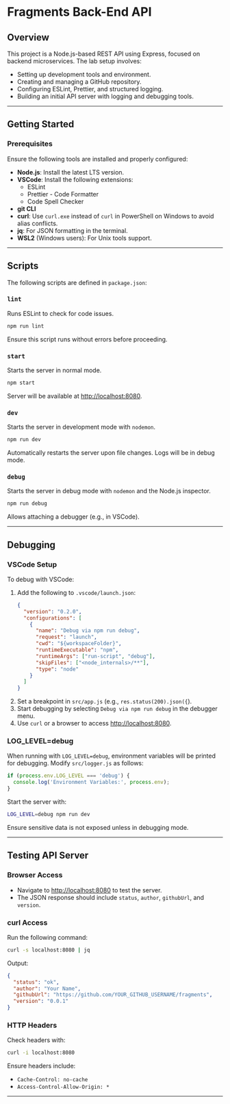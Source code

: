 # Fragments Back-End API

## Overview
This project is a Node.js-based REST API using Express, focused on backend microservices. The lab setup involves:

- Setting up development tools and environment.
- Creating and managing a GitHub repository.
- Configuring ESLint, Prettier, and structured logging.
- Building an initial API server with logging and debugging tools.

---

## Getting Started

### Prerequisites
Ensure the following tools are installed and properly configured:

- **Node.js**: Install the latest LTS version.
- **VSCode**: Install the following extensions:
  - ESLint
  - Prettier - Code Formatter
  - Code Spell Checker
- **git CLI**
- **curl**: Use `curl.exe` instead of `curl` in PowerShell on Windows to avoid alias conflicts.
- **jq**: For JSON formatting in the terminal.
- **WSL2** (Windows users): For Unix tools support.

---

## Scripts
The following scripts are defined in `package.json`:

### `lint`
Runs ESLint to check for code issues.
```bash
npm run lint
```
Ensure this script runs without errors before proceeding.

### `start`
Starts the server in normal mode.
```bash
npm start
```
Server will be available at [http://localhost:8080](http://localhost:8080).

### `dev`
Starts the server in development mode with `nodemon`.
```bash
npm run dev
```
Automatically restarts the server upon file changes. Logs will be in debug mode.

### `debug`
Starts the server in debug mode with `nodemon` and the Node.js inspector.
```bash
npm run debug
```
Allows attaching a debugger (e.g., in VSCode).

---

## Debugging

### VSCode Setup
To debug with VSCode:

1. Add the following to `.vscode/launch.json`:
   ```json
   {
     "version": "0.2.0",
     "configurations": [
       {
         "name": "Debug via npm run debug",
         "request": "launch",
         "cwd": "${workspaceFolder}",
         "runtimeExecutable": "npm",
         "runtimeArgs": ["run-script", "debug"],
         "skipFiles": ["<node_internals>/**"],
         "type": "node"
       }
     ]
   }
   ```
2. Set a breakpoint in `src/app.js` (e.g., `res.status(200).json({`).
3. Start debugging by selecting `Debug via npm run debug` in the debugger menu.
4. Use `curl` or a browser to access [http://localhost:8080](http://localhost:8080).

### LOG_LEVEL=debug
When running with `LOG_LEVEL=debug`, environment variables will be printed for debugging. Modify `src/logger.js` as follows:

```javascript
if (process.env.LOG_LEVEL === 'debug') {
  console.log('Environment Variables:', process.env);
}
```
Start the server with:
```bash
LOG_LEVEL=debug npm run dev
```
Ensure sensitive data is not exposed unless in debugging mode.

---

## Testing API Server

### Browser Access
- Navigate to [http://localhost:8080](http://localhost:8080) to test the server.
- The JSON response should include `status`, `author`, `githubUrl`, and `version`.

### curl Access
Run the following command:
```bash
curl -s localhost:8080 | jq
```
Output:
```json
{
  "status": "ok",
  "author": "Your Name",
  "githubUrl": "https://github.com/YOUR_GITHUB_USERNAME/fragments",
  "version": "0.0.1"
}
```

### HTTP Headers
Check headers with:
```bash
curl -i localhost:8080
```
Ensure headers include:
- `Cache-Control: no-cache`
- `Access-Control-Allow-Origin: *`

---

